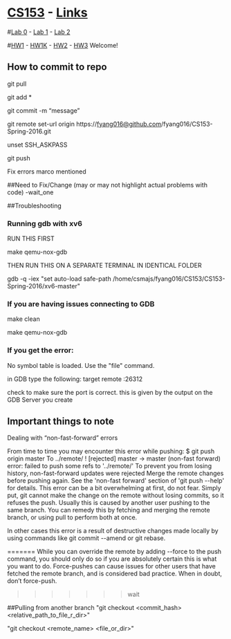 # [CS153](http://www.cs.ucr.edu/~nael/cs153/index.html) - [Links](https://docs.google.com/document/d/18VAV-ve-HDO7JwX-s9P8zsvN0U2BrPcgXWFgazupUTk/edit?usp=sharing)

#[Lab 0](http://www.cs.ucr.edu/~nael/cs153/labs/lab0.html) - [Lab 1](http://www.cs.ucr.edu/~nael/cs153/labs/lab1.html) - [Lab 2](http://www.cs.ucr.edu/~nael/cs153/labs/lab2.html)

#[HW1](http://www.cs.ucr.edu/~nael/cs153/resources/hw1.pdf) - [HW1K](http://www.cs.ucr.edu/~nael/cs153/resources/hw1-key.txt)  - [HW2](http://www.cs.ucr.edu/~nael/cs153/resources/hw2.pdf) - [HW3](http://www.cs.ucr.edu/~nael/cs153/resources/hw3.pdf)
Welcome!
## How to commit to repo
git pull

git add *

git commit -m “message”

git remote set-url origin https://fyang016@github.com/fyang016/CS153-Spring-2016.git

unset SSH_ASKPASS

git push

Fix errors marco mentioned

##Need to Fix/Change (may or may not highlight actual problems with code)
-wait_one

##Troubleshooting
### Running gdb with xv6
RUN THIS FIRST

make qemu-nox-gdb

THEN RUN THIS ON A SEPARATE TERMINAL IN IDENTICAL FOLDER

gdb -q -iex "set auto-load safe-path /home/csmajs/fyang016/CS153/CS153-Spring-2016/xv6-master"

### If you are having issues connecting to GDB
make clean

make qemu-nox-gdb

### If you get the error:
No symbol table is loaded. Use the "file" command.

in GDB type the following:
target remote :26312

check to make sure the port is correct. this is given by the output on the GDB Server you create

## Important things to note
Dealing with “non-fast-forward” errors

From time to time you may encounter this error while pushing:
$ git push origin master
To ../remote/
 ! [rejected]        master -> master (non-fast forward)
error: failed to push some refs to '../remote/'
To prevent you from losing history, non-fast-forward updates were rejected
Merge the remote changes before pushing again.  See the 'non-fast forward'
section of 'git push --help' for details.
This error can be a bit overwhelming at first, do not fear.
Simply put, git cannot make the change on the remote without losing commits, so it refuses the push. Usually this is caused by another user pushing to the same branch.
You can remedy this by fetching and merging the remote branch, or using pull to perform both at once.

In other cases this error is a result of destructive changes made locally by using commands like git commit --amend or git rebase.

=======
While you can override the remote by adding --force to the push command, you should only do so if you are absolutely certain this is what you want to do. Force-pushes can cause issues for other users that have fetched the remote branch, and is considered bad practice. When in doubt, don’t force-push.
>>>>>>> wait


##Pulling from another branch
"git checkout \<commit_hash\> \<relative_path_to_file_r_dir\>"

"git checkout \<remote_name\> \<file_or_dir\>"
